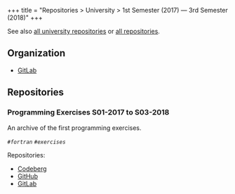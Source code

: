 +++
title = "Repositories > University > 1st Semester (2017) — 3rd Semester (2018)"
+++

See also [all university repositories](@/notes/Repositories_University.md) or [all repositories](@/notes/Repositories.md).

## Organization

- [GitLab](https://gitlab.com/paveloom-g/university/s01-2017-to-s03-2018)

## Repositories

### Programming Exercises S01-2017 to S03-2018

An archive of the first programming exercises.

*`#fortran` `#exercises`*

Repositories:

- [Codeberg](https://codeberg.org/paveloom-university/Programming-Exercises-S01-2017-to-S03-2018)
- [GitHub](https://github.com/paveloom-university/Programming-Exercises-S01-2017-to-S03-2018)
- [GitLab](https://gitlab.com/paveloom-g/university/s01-2017-to-s03-2018/programming-exercises)
